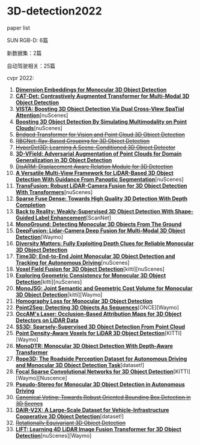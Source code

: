 # 3D-detection2022
paper list

SUN RGB-D: 6篇

新数据集：2篇

自动驾驶相关：25篇

cvpr 2022:

1. [**Dimension Embeddings for Monocular 3D Object Detection**](http://openaccess.thecvf.com//content/CVPR2022/html/Zhang_Dimension_Embeddings_for_Monocular_3D_Object_Detection_CVPR_2022_paper.html)
2. [**CAT-Det: Contrastively Augmented Transformer for Multi-Modal 3D Object Detection**](http://openaccess.thecvf.com//content/CVPR2022/html/Zhang_CAT-Det_Contrastively_Augmented_Transformer_for_Multi-Modal_3D_Object_Detection_CVPR_2022_paper.html)
3. [**VISTA: Boosting 3D Object Detection Via Dual Cross-VIew SpaTial Attention**](http://openaccess.thecvf.com//content/CVPR2022/html/Deng_VISTA_Boosting_3D_Object_Detection_via_Dual_Cross-VIew_SpaTial_Attention_CVPR_2022_paper.html)[nuScenes]
4. [**Boosting 3D Object Detection By Simulating Multimodality on Point Clouds**](http://openaccess.thecvf.com//content/CVPR2022/html/Zheng_Boosting_3D_Object_Detection_by_Simulating_Multimodality_on_Point_Clouds_CVPR_2022_paper.html)[nuScenes]
5. [~~Bridged Transformer for Vision and Point Cloud 3D Object Detection~~](http://openaccess.thecvf.com//content/CVPR2022/html/Wang_Bridged_Transformer_for_Vision_and_Point_Cloud_3D_Object_Detection_CVPR_2022_paper.html)
6. [~~RBGNet: Ray-Based Grouping for 3D Object Detection~~](http://openaccess.thecvf.com//content/CVPR2022/html/Wang_RBGNet_Ray-Based_Grouping_for_3D_Object_Detection_CVPR_2022_paper.html)
7. [~~HyperDet3D: Learning A Scene-Conditioned 3D Object Detector~~](http://openaccess.thecvf.com//content/CVPR2022/html/Zheng_HyperDet3D_Learning_a_Scene-Conditioned_3D_Object_Detector_CVPR_2022_paper.html)
8. [**3D-VField: Adversarial Augmentation of Point Clouds for Domain Generalization in 3D Object Detection**](http://openaccess.thecvf.com//content/CVPR2022/html/Lehner_3D-VField_Adversarial_Augmentation_of_Point_Clouds_for_Domain_Generalization_in_CVPR_2022_paper.html)
9. [~~DisARM: Displacement Aware Relation Module for 3D Detection~~](http://openaccess.thecvf.com//content/CVPR2022/html/Duan_DisARM_Displacement_Aware_Relation_Module_for_3D_Detection_CVPR_2022_paper.html)
10. [**A Versatile Multi-View Framework for LiDAR-Based 3D Object Detection With Guidance From Panoptic Segmentation**](http://openaccess.thecvf.com//content/CVPR2022/html/Fazlali_A_Versatile_Multi-View_Framework_for_LiDAR-Based_3D_Object_Detection_With_CVPR_2022_paper.html)[nuScenes]
11. [**TransFusion: Robust LiDAR-Camera Fusion for 3D Object Detection With Transformers**](http://openaccess.thecvf.com//content/CVPR2022/html/Bai_TransFusion_Robust_LiDAR-Camera_Fusion_for_3D_Object_Detection_With_Transformers_CVPR_2022_paper.html)[nuScenes]
12. [**Sparse Fuse Dense: Towards High Quality 3D Detection With Depth Completion**](http://openaccess.thecvf.com//content/CVPR2022/html/Wu_Sparse_Fuse_Dense_Towards_High_Quality_3D_Detection_With_Depth_CVPR_2022_paper.html)
13. [**Back to Reality: Weakly-Supervised 3D Object Detection With Shape-Guided Label Enhancement**](http://openaccess.thecvf.com//content/CVPR2022/html/Xu_Back_to_Reality_Weakly-Supervised_3D_Object_Detection_With_Shape-Guided_Label_CVPR_2022_paper.html)[ScanNet]
14. [**MonoGround: Detecting Monocular 3D Objects From The Ground**](http://openaccess.thecvf.com//content/CVPR2022/html/Qin_MonoGround_Detecting_Monocular_3D_Objects_From_the_Ground_CVPR_2022_paper.html)
15. [**DeepFusion: Lidar-Camera Deep Fusion for Multi-Modal 3D Object Detection**](http://openaccess.thecvf.com//content/CVPR2022/html/Li_DeepFusion_Lidar-Camera_Deep_Fusion_for_Multi-Modal_3D_Object_Detection_CVPR_2022_paper.html)[Waymo]
16. [**Diversity Matters: Fully Exploiting Depth Clues for Reliable Monocular 3D Object Detection**](http://openaccess.thecvf.com//content/CVPR2022/html/Li_Diversity_Matters_Fully_Exploiting_Depth_Clues_for_Reliable_Monocular_3D_CVPR_2022_paper.html)
17. [**Time3D: End-to-End Joint Monocular 3D Object Detection and Tracking for Autonomous Driving**](http://openaccess.thecvf.com//content/CVPR2022/html/Li_Time3D_End-to-End_Joint_Monocular_3D_Object_Detection_and_Tracking_for_CVPR_2022_paper.html)[nuScenes]
18. [**Voxel Field Fusion for 3D Object Detection**](http://openaccess.thecvf.com//content/CVPR2022/html/Li_Voxel_Field_Fusion_for_3D_Object_Detection_CVPR_2022_paper.html)[kitti][nuScenes]
19. [**Exploring Geometric Consistency for Monocular 3D Object Detection**](http://openaccess.thecvf.com//content/CVPR2022/html/Lian_Exploring_Geometric_Consistency_for_Monocular_3D_Object_Detection_CVPR_2022_paper.html)[kitti][nuScenes]
20. [**MonoJSG: Joint Semantic and Geometric Cost Volume for Monocular 3D Object Detection**](http://openaccess.thecvf.com//content/CVPR2022/html/Lian_MonoJSG_Joint_Semantic_and_Geometric_Cost_Volume_for_Monocular_3D_CVPR_2022_paper.html)[kitti][Waymo]
21. [**Homography Loss for Monocular 3D Object Detection**](http://openaccess.thecvf.com//content/CVPR2022/html/Gu_Homography_Loss_for_Monocular_3D_Object_Detection_CVPR_2022_paper.html)
22. [**Point2Seq: Detecting 3D Objects As Sequences**](http://openaccess.thecvf.com//content/CVPR2022/html/Xue_Point2Seq_Detecting_3D_Objects_As_Sequences_CVPR_2022_paper.html)[ONCE][Waymo]
23. [**OccAM's Laser: Occlusion-Based Attribution Maps for 3D Object Detectors on LiDAR Data**](http://openaccess.thecvf.com//content/CVPR2022/html/Schinagl_OccAMs_Laser_Occlusion-Based_Attribution_Maps_for_3D_Object_Detectors_on_CVPR_2022_paper.html)
24. [**SS3D: Sparsely-Supervised 3D Object Detection From Point Cloud**](http://openaccess.thecvf.com//content/CVPR2022/html/Liu_SS3D_Sparsely-Supervised_3D_Object_Detection_From_Point_Cloud_CVPR_2022_paper.html)
25. [**Point Density-Aware Voxels for LiDAR 3D Object Detection**](http://openaccess.thecvf.com//content/CVPR2022/html/Hu_Point_Density-Aware_Voxels_for_LiDAR_3D_Object_Detection_CVPR_2022_paper.html)[KITTI][Waymo]
26. [**MonoDTR: Monocular 3D Object Detection With Depth-Aware Transformer**](http://openaccess.thecvf.com//content/CVPR2022/html/Huang_MonoDTR_Monocular_3D_Object_Detection_With_Depth-Aware_Transformer_CVPR_2022_paper.html)
27. [**Rope3D: The Roadside Perception Dataset for Autonomous Driving and Monocular 3D Object Detection Task**](http://openaccess.thecvf.com//content/CVPR2022/html/Ye_Rope3D_The_Roadside_Perception_Dataset_for_Autonomous_Driving_and_Monocular_CVPR_2022_paper.html)[dataset!]
28. [**Focal Sparse Convolutional Networks for 3D Object Detection**](http://openaccess.thecvf.com//content/CVPR2022/html/Chen_Focal_Sparse_Convolutional_Networks_for_3D_Object_Detection_CVPR_2022_paper.html)[KITTI][Waymo][Nuscence]
29. [**Pseudo-Stereo for Monocular 3D Object Detection in Autonomous Driving**](http://openaccess.thecvf.com//content/CVPR2022/html/Chen_Pseudo-Stereo_for_Monocular_3D_Object_Detection_in_Autonomous_Driving_CVPR_2022_paper.html)
30. [~~Canonical Voting: Towards Robust Oriented Bounding Box Detection in 3D Scenes~~](http://openaccess.thecvf.com//content/CVPR2022/html/You_Canonical_Voting_Towards_Robust_Oriented_Bounding_Box_Detection_in_3D_CVPR_2022_paper.html)
31. [**DAIR-V2X: A Large-Scale Dataset for Vehicle-Infrastructure Cooperative 3D Object Detection**](http://openaccess.thecvf.com//content/CVPR2022/html/Yu_DAIR-V2X_A_Large-Scale_Dataset_for_Vehicle-Infrastructure_Cooperative_3D_Object_Detection_CVPR_2022_paper.html)[dataset!]
32. [~~Rotationally Equivariant 3D Object Detection~~](http://openaccess.thecvf.com//content/CVPR2022/html/Yu_Rotationally_Equivariant_3D_Object_Detection_CVPR_2022_paper.html)
33. [**LIFT: Learning 4D LiDAR Image Fusion Transformer for 3D Object Detection**](http://openaccess.thecvf.com//content/CVPR2022/html/Zeng_LIFT_Learning_4D_LiDAR_Image_Fusion_Transformer_for_3D_Object_CVPR_2022_paper.html)[nuScenes][Waymo]


